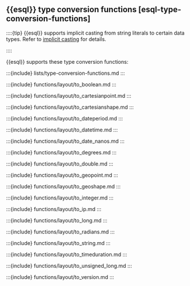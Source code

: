 ## {{esql}} type conversion functions [esql-type-conversion-functions]


::::{tip}
{{esql}} supports implicit casting from string literals to certain data types. Refer to [implicit casting](/reference/query-languages/esql/esql-implicit-casting.md) for details.

::::


{{esql}} supports these type conversion functions:

:::{include} lists/type-conversion-functions.md
:::


:::{include} functions/layout/to_boolean.md
:::

:::{include} functions/layout/to_cartesianpoint.md
:::

:::{include} functions/layout/to_cartesianshape.md
:::

:::{include} functions/layout/to_dateperiod.md
:::

:::{include} functions/layout/to_datetime.md
:::

:::{include} functions/layout/to_date_nanos.md
:::

:::{include} functions/layout/to_degrees.md
:::

:::{include} functions/layout/to_double.md
:::

:::{include} functions/layout/to_geopoint.md
:::

:::{include} functions/layout/to_geoshape.md
:::

:::{include} functions/layout/to_integer.md
:::

:::{include} functions/layout/to_ip.md
:::

:::{include} functions/layout/to_long.md
:::

:::{include} functions/layout/to_radians.md
:::

:::{include} functions/layout/to_string.md
:::

:::{include} functions/layout/to_timeduration.md
:::

:::{include} functions/layout/to_unsigned_long.md
:::

:::{include} functions/layout/to_version.md
:::

